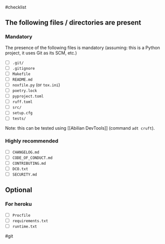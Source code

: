 #checklist

## The following files / directories are present

### Mandatory

The presence of the following files is mandatory (assuming: this is a Python project, it uses Git as its SCM, etc.)

- [ ] `.git/`
- [ ] `.gitignore`
- [ ] `Makefile`
- [ ] `README.md`
- [ ] `noxfile.py` (or `tox.ini`)
- [ ] `poetry.lock`
- [ ] `pyproject.toml`
- [ ] `ruff.toml`
- [ ] `src/`
- [ ] `setup.cfg`
- [ ] `tests/`

Note: this can be tested using [[Abilian DevTools]] (command `adt cruft`).

### Highly recommended

- [ ] `CHANGELOG.md`
- [ ] `CODE_OF_CONDUCT.md`
- [ ] `CONTRIBUTING.md`
- [ ] `DCO.txt`
- [ ] `SECURITY.md`

## Optional

### For heroku

- [ ] `Procfile`
- [ ] `requirements.txt`
- [ ] `runtime.txt`

<!-- Keywords -->
#git
<!-- /Keywords -->
